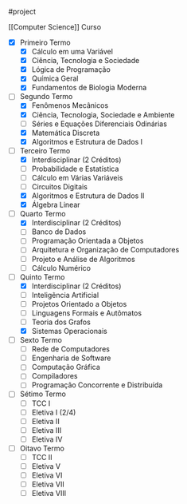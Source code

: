 #project 

[[Computer Science]] Curso


- [x] Primeiro Termo
	- [x] Cálculo em uma Variável
	- [x] Ciência, Tecnologia e Sociedade
	- [x] Lógica de Programação
	- [x] Química Geral
	- [x] Fundamentos de Biologia Moderna
- [ ] Segundo Termo
	- [x] Fenômenos Mecânicos
	- [x] Ciência, Tecnologia, Sociedade e Ambiente
	- [ ] Séries e Equações Diferenciais Odinárias
	- [x] Matemática Discreta
	- [x] Algoritmos e Estrutura de Dados I
- [ ] Terceiro Termo
	- [x] Interdisciplinar (2 Créditos)
	- [ ] Probabilidade e Estatística
	- [ ] Cálculo em Várias Variáveis
	- [ ] Circuitos Digitais
	- [x] Algoritmos e Estrutura de Dados II
	- [x] Álgebra Linear 
- [ ] Quarto Termo
	- [x] Interdisciplinar (2 Créditos)
	- [ ] Banco de Dados
	- [ ] Programação Orientada a Objetos
	- [ ] Arquitetura e Organização de Computadores
	- [ ] Projeto e Análise de Algoritmos
	- [ ] Cálculo Numérico
- [ ] Quinto Termo
	- [x] Interdisciplinar (2 Créditos)
	- [ ] Inteligẽncia Artificial
	- [ ] Projetos Orientado a Objetos
	- [ ] Linguagens Formais e Autômatos
	- [ ] Teoria dos Grafos
	- [x] Sistemas Operacionais
- [ ] Sexto Termo
	- [ ] Rede de Computadores
	- [ ] Engenharia de Software
	- [ ] Computação Gráfica
	- [ ] Compiladores
	- [ ] Programação Concorrente e Distribuída
- [ ] Sétimo Termo
	- [ ] TCC I
	- [ ] Eletiva I (2/4)
	- [ ] Eletiva II
	- [ ] Eletiva III
	- [ ] Eletiva IV
- [ ] Oitavo Termo
	- [ ] TCC II
	- [ ] Eletiva V
	- [ ] Eletiva VI
	- [ ] Eletiva VII
	- [ ] Eletiva VIII
